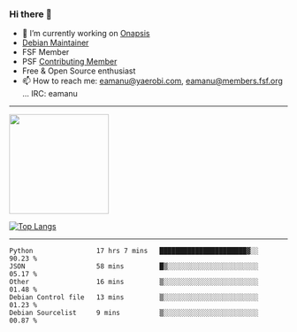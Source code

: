 ### Hi there 👋


- 🔭 I’m currently working on [Onapsis](http://onapsis.com)
- [Debian Maintainer](https://qa.debian.org/developer.php?login=eamanu%40yaerobi.com)
- FSF Member
- PSF [Contributing Member](https://www.python.org/psf/membership/#what-membership-classes-are-there)
- Free & Open Source enthusiast 
- 📫 How to reach me: eamanu@yaerobi.com, eamanu@members.fsf.org ... IRC: eamanu

---

<img height="180em" src="https://github-readme-stats.vercel.app/api?theme=dark&username=eamanu&show_icons=true&hide_border=true&&count_private=true&include_all_commits=true" />

[![Top Langs](https://github-readme-stats.vercel.app/api/top-langs/?theme=dark&username=eamanu&layout=compact)](https://github.com/anuraghazra/github-readme-stats)

---

<!--START_SECTION:waka-->
```text
Python                17 hrs 7 mins   ██████████████████████▓░░   90.23 % 
JSON                  58 mins         █▒░░░░░░░░░░░░░░░░░░░░░░░   05.17 % 
Other                 16 mins         ▒░░░░░░░░░░░░░░░░░░░░░░░░   01.48 % 
Debian Control file   13 mins         ▒░░░░░░░░░░░░░░░░░░░░░░░░   01.23 % 
Debian Sourcelist     9 mins          ▒░░░░░░░░░░░░░░░░░░░░░░░░   00.87 % 
```
<!--END_SECTION:waka-->
